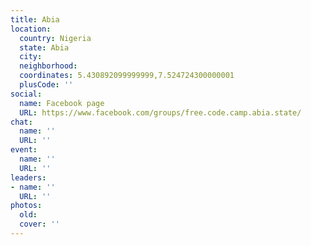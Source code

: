 ```yaml
---
title: Abia
location:
  country: Nigeria
  state: Abia
  city: 
  neighborhood: 
  coordinates: 5.430892099999999,7.524724300000001
  plusCode: ''
social:
  name: Facebook page
  URL: https://www.facebook.com/groups/free.code.camp.abia.state/
chat:
  name: ''
  URL: ''
event:
  name: ''
  URL: ''
leaders:
- name: ''
  URL: ''
photos:
  old: 
  cover: ''
---
```

